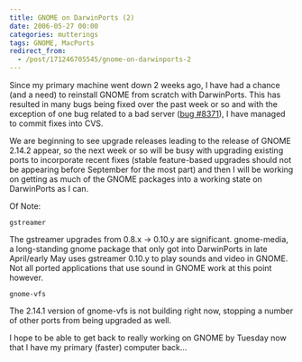 ```yaml
---
title: GNOME on DarwinPorts (2)
date: 2006-05-27 00:00
categories: mutterings
tags: GNOME, MacPorts
redirect_from:
  - /post/171246705545/gnome-on-darwinports-2
---
```

Since my primary machine went down 2 weeks ago, I have had a chance (and a need) to reinstall GNOME from scratch with DarwinPorts. This has resulted in many bugs being fixed over the past week or so and with the exception of one bug related to a bad server ([bug #8371](http://bugzilla.opendarwin.org/show_bug.cgi?id=8371)), I have managed to commit fixes into CVS.

We are beginning to see upgrade releases leading to the release of GNOME 2.14.2 appear, so the next week or so will be busy with upgrading existing ports to incorporate recent fixes (stable feature-based upgrades should not be appearing before September for the most part) and then I will be working on getting as much of the GNOME packages into a working state on DarwinPorts as I can.

Of Note:

`gstreamer`

The gstreamer upgrades from 0.8.x -&gt; 0.10.y are significant. gnome-media, a long-standing gnome package that only got into DarwinPorts in late April/early May uses gstreamer 0.10.y to play sounds and video in GNOME. Not all ported applications that use sound in GNOME work at this point however.

`gnome-vfs`

The 2.14.1 version of gnome-vfs is not building right now, stopping a number of other ports from being upgraded as well.

I hope to be able to get back to really working on GNOME by Tuesday now that I have my primary (faster) computer back&hellip;
